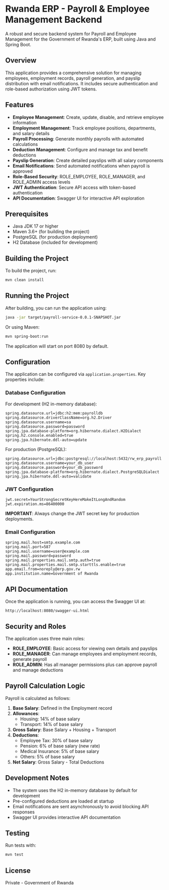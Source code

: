 # Rwanda ERP - Payroll & Employee Management Backend

A robust and secure backend system for Payroll and Employee Management for the Government of Rwanda's ERP, built using Java and Spring Boot.

## Overview

This application provides a comprehensive solution for managing employees, employment records, payroll generation, and payslip distribution with email notifications. It includes secure authentication and role-based authorization using JWT tokens.

## Features

- **Employee Management**: Create, update, disable, and retrieve employee information
- **Employment Management**: Track employee positions, departments, and salary details
- **Payroll Processing**: Generate monthly payrolls with automated calculations
- **Deduction Management**: Configure and manage tax and benefit deductions
- **Payslip Generation**: Create detailed payslips with all salary components
- **Email Notifications**: Send automated notifications when payroll is approved
- **Role-Based Security**: ROLE_EMPLOYEE, ROLE_MANAGER, and ROLE_ADMIN access levels
- **JWT Authentication**: Secure API access with token-based authentication
- **API Documentation**: Swagger UI for interactive API exploration

## Prerequisites

- Java JDK 17 or higher
- Maven 3.6+ (for building the project)
- PostgreSQL (for production deployment)
- H2 Database (included for development)

## Building the Project

To build the project, run:

```bash
mvn clean install
```

## Running the Project

After building, you can run the application using:

```bash
java -jar target/payroll-service-0.0.1-SNAPSHOT.jar
```

Or using Maven:

```bash
mvn spring-boot:run
```

The application will start on port 8080 by default.

## Configuration

The application can be configured via `application.properties`. Key properties include:

### Database Configuration

For development (H2 in-memory database):
```properties
spring.datasource.url=jdbc:h2:mem:payrolldb
spring.datasource.driverClassName=org.h2.Driver
spring.datasource.username=sa
spring.datasource.password=password
spring.jpa.database-platform=org.hibernate.dialect.H2Dialect
spring.h2.console.enabled=true
spring.jpa.hibernate.ddl-auto=update
```

For production (PostgreSQL):
```properties
spring.datasource.url=jdbc:postgresql://localhost:5432/rw_erp_payroll
spring.datasource.username=your_db_user
spring.datasource.password=your_db_password
spring.jpa.database-platform=org.hibernate.dialect.PostgreSQLDialect
spring.jpa.hibernate.ddl-auto=validate
```

### JWT Configuration

```properties
jwt.secret=YourStrongSecretKeyHereMakeItLongAndRandom
jwt.expiration.ms=86400000
```

**IMPORTANT**: Always change the JWT secret key for production deployments.

### Email Configuration

```properties
spring.mail.host=smtp.example.com
spring.mail.port=587
spring.mail.username=user@example.com
spring.mail.password=password
spring.mail.properties.mail.smtp.auth=true
spring.mail.properties.mail.smtp.starttls.enable=true
app.email.from=noreply@erp.gov.rw
app.institution.name=Government of Rwanda
```

## API Documentation

Once the application is running, you can access the Swagger UI at:

```
http://localhost:8080/swagger-ui.html
```

## Security and Roles

The application uses three main roles:

- **ROLE_EMPLOYEE**: Basic access for viewing own details and payslips
- **ROLE_MANAGER**: Can manage employees and employment records, generate payroll
- **ROLE_ADMIN**: Has all manager permissions plus can approve payroll and manage deductions

## Payroll Calculation Logic

Payroll is calculated as follows:

1. **Base Salary**: Defined in the Employment record
2. **Allowances**:
   - Housing: 14% of base salary
   - Transport: 14% of base salary
3. **Gross Salary**: Base Salary + Housing + Transport
4. **Deductions**:
   - Employee Tax: 30% of base salary
   - Pension: 6% of base salary (new rate)
   - Medical Insurance: 5% of base salary
   - Others: 5% of base salary
5. **Net Salary**: Gross Salary - Total Deductions

## Development Notes

- The system uses the H2 in-memory database by default for development
- Pre-configured deductions are loaded at startup
- Email notifications are sent asynchronously to avoid blocking API responses
- Swagger UI provides interactive API documentation

## Testing

Run tests with:

```bash
mvn test
```

## License

Private - Government of Rwanda
